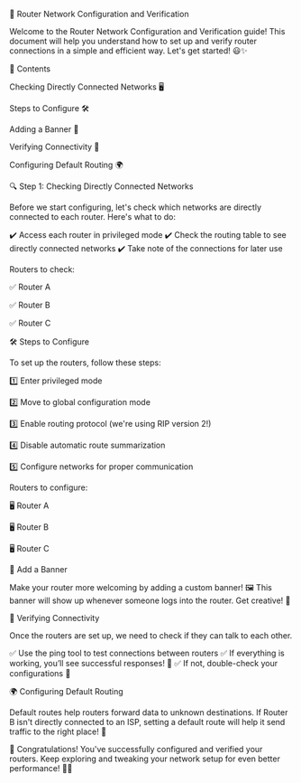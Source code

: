 🚀 Router Network Configuration and Verification

Welcome to the Router Network Configuration and Verification guide! This document will help you understand how to set up and verify router connections in a simple and efficient way. Let's get started! 😃✨

📌 Contents

Checking Directly Connected Networks 🖥️

Steps to Configure 🛠️

Adding a Banner 🎨

Verifying Connectivity 🔗

Configuring Default Routing 🌍

🔍 Step 1: Checking Directly Connected Networks

Before we start configuring, let's check which networks are directly connected to each router. Here's what to do:

✔️ Access each router in privileged mode
✔️ Check the routing table to see directly connected networks
✔️ Take note of the connections for later use

Routers to check:

✅ Router A

✅ Router B

✅ Router C

🛠️ Steps to Configure

To set up the routers, follow these steps:

1️⃣ Enter privileged mode

2️⃣ Move to global configuration mode

3️⃣ Enable routing protocol (we're using RIP version 2!)

4️⃣ Disable automatic route summarization

5️⃣ Configure networks for proper communication


Routers to configure:

🖥️ Router A

🖥️ Router B

🖥️ Router C

🎨 Add a Banner

Make your router more welcoming by adding a custom banner! 🖼️ This banner will show up whenever someone logs into the router. Get creative! 🎉

🔗 Verifying Connectivity

Once the routers are set up, we need to check if they can talk to each other.

✅ Use the ping tool to test connections between routers
✅ If everything is working, you’ll see successful responses! 🎯
✅ If not, double-check your configurations 👀

🌍 Configuring Default Routing

Default routes help routers forward data to unknown destinations. If Router B isn't directly connected to an ISP, setting a default route will help it send traffic to the right place! 🚦

🎉 Congratulations! You've successfully configured and verified your routers. Keep exploring and tweaking your network setup for even better performance! 🚀💡

